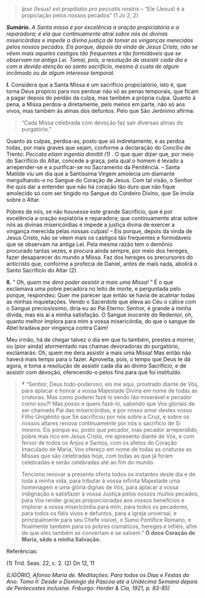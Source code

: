 > *Ipse (Iesus) est propitiatio pro peccatis nostris* – “Ele (Jesus) é a propiciação pelos nossos pecados” (1 Jo 2, 2)

***Sumário.** A Santa missa é por excelência a oração propiciatória e a reparadora; é ela que continuamente atrai sobre nós as divinas misericórdias e impede a divina justiça de tomar as vinganças merecidas pelos nossos pecados. Eis porque, depois da vinda de Jesus Cristo, não se vêem mais aqueles castigos tão frequentes e tão formidáveis que se observam na antiga Lei. Tomai, pois, a resolução de assistir cada dia e com a devida atenção ao santo sacrifício, mesmo à custa de algum incômodo ou de algum interesse temporal.*

**I.** Considera que a Santa Missa é um sacrifício propiciatório, isto é, que torna Deus propício para nos perdoar não só as penas temporais, que ficam a pagar depois do perdão da culpa, mas também a própria culpa. Quanto à pena, a Missa perdoa-a diretamente, pelo menos em parte, não só aos vivos, mas também às almas dos defuntos. Pelo que São Jerônimo afirma:

> “Cada Missa celebrada com devoção faz sair diversas almas do purgatório.”

Quanto às culpas, perdoa-as, posto que só indiretamente, e as perdoa todas, por mais graves que sejam, conforme a declaração do Concílio de Trento: *Peccata etiam ingentia dimittit (1)* . O que quer dizer que, por meio do Sacrifício do Altar, concede a graça, pela qual o homem é levado a arrepender-se e a purificar-se no Sacramento da Penitência. – Santa Matilde viu um dia que a Santíssima Virgem amolecia um diamante mergulhando-o no Sangue do Coração de Jesus. Com tal visão, o Senhor lhe quis dar a entender que não há coração tão duro que não fique amolecido só com ser tingido no Sangue do Cordeiro Divino, que Se imola sobre o Altar.

Pobres de nós, se não houvesse este grande Sacrifício, que é por excelência a oração expiatória e reparadora; que continuamente atrai sobre nós as divinas misericórdias e impede a justiça divina de exercer a vingança merecida pelas nossas culpas! – Eis porque, depois da vinda de Jesus Cristo, não se vêem mais os castigos tão frequentes e formidáveis que se observam na antiga Lei. Pela mesma razão tem o demônio procurado tantas vezes, e procura ainda sempre, por meio dos hereges, fazer desaparecer do mundo a Missa. Faz dos hereges os precursores do anticristo que, conforme a profecia de Daniel, antes de mais nada, abolirá o Santo Sacrifício do Altar (2).

**II.** “ *Oh, quem me dera poder assistir a mais uma Missa!* ” É o que exclamava uma pobre pecadora no leito de morte, e perguntada pelo porque, respondeu: Quer me parecer que então se havia de acalmar todas as minhas inquietações. Vendo o Sacerdote que eleva ao Céu o cálice com o Sangue preciosíssimo, diria eu ao Pai Eterno: Senhor, é grande a minha dívida, mas eis aí a minha satisfação. O Sangue inocente do Redentor, oh, quanto melhor implora para mim a vossa misericórdia, do que o sangue de Abel bradava por vingança contra Caim!

Meu irmão, há de chegar talvez o dia em que tu também, prestes a morrer, ou (pior ainda) atormentado nas chamas devoradoras do purgatório, exclamarás: Oh, quem me dera assistir a mais uma Missa! Mas então não haverá mais tempo para o fazer. Aproveita, pois, o tempo que Deus te dá agora, e toma a resolução de assistir cada dia ao divino Sacrifício, e de assistir com devoção, oferecendo-o pelos fins para que foi instituído.

> **†** “Senhor, Deus todo-poderoso, eis me aqui, prostrado diante de Vós, para aplacar e honrar a vossa Majestade Divina em nome de todas as criaturas. Mas como poderei fazê lo sendo tão miserável e pecador como sou?! Mas posso e quero fazê-lo, sabendo que Vos gloriais de ser chamado Pai das misericórdias, e por nosso amor destes vosso Filho Unigênito que Se sacrificou por nós sobre a Cruz, e sobre os nossos altares renova continuamente por nós o sacrifício de Si mesmo. Eis porque eu, posto que pecador, mas pecador arrependido, pobre mas rico em Jesus Cristo, me apresento diante de Vós, e com fervor de todos os Anjos e Santos, com os afetos do Coração Imaculado de Maria, Vos ofereço em nome de todas as criaturas as Missas que são celebradas hoje, com todas as que já foram celebradas e serão celebradas até ao fim do mundo.
>
> Tenciono renovar a presente oferta todos os instantes deste dia e de toda a minha vida, para tributar à vossa infinita Majestade uma homenagem e uma glória dignas de Vós, para aplacar a vossa indignação e satisfazer à vossa Justiça pelos nossos muitos pecados, para Vos render graças proporcionadas aos vossos benefícios e implorar a vossa misericórdia para mim, para todos os pecadores, para todos os fiéis vivos e defuntos, para a Igreja universal, e principalmente para seu Chefe visível, o Sumo Pontífice Romano, e finalmente também para os pobres cismáticos, hereges e infiéis, afim de que eles também se convertam e se salvem.” **Ó doce Coração de Maria, sêde a minha Salvação.**

Referências:

\(1\) Trid. Seas. 22, c. 2. (2) Dn 12, 11

*(LIGÓRIO, Afonso Maria de. Meditações: Para todos os Dias e Festas do Ano: Tomo II: Desde o Domingo da Páscoa até a Undécima Semana depois de Pentecostes inclusive. Friburgo: Herder & Cia, 1921, p. 83-85)*
